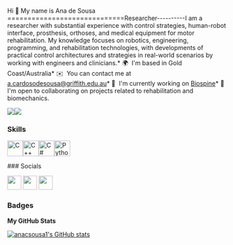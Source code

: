 Hi 👋 My name is Ana de Sousa
=============================Researcher----------I am a researcher with substantial experience with control strategies, human-robot interface, prosthesis, orthoses, and medical equipment for motor rehabilitation. My knowledge focuses on robotics, engineering, programming, and rehabilitation technologies, with developments of practical control architectures and strategies in real-world scenarios by working with engineers and clinicians.* 🌍  I'm based in Gold Coast/Australia* ✉️  You can contact me at [a.cardosodesousa@griffith.edu.au](mailto:a.cardosodesousa@griffith.edu.au)* 🚀  I'm currently working on [Biospine](http://www.linkedin.com/company/project-biospine/mycompany/)* 🤝  I'm open to collaborating on projects related to rehabilitation and biomechanics.

<a href="https://www.twitter.com/anacsousa" target="_blank" rel="noreferrer"><img
src="https://img.shields.io/twitter/follow/anacsousa?logo=twitter&style=for-the-badge&color=0891b2&labelColor=1c1917"/></a><a href="https://www.github.com/anacsousa1" target="_blank" rel="noreferrer"><img
src="https://img.shields.io/github/followers/anacsousa1?logo=github&style=for-the-badge&color=0891b2&labelColor=1c1917" /></a>


### Skills

<p align="left"><a href="https://docs.microsoft.com/en-us/cpp/?view=msvc-170" target="_blank" rel="noreferrer"><img src="https://raw.githubusercontent.com/danielcranney/readme-generator/main/public/icons/skills/c-colored.svg" width="36" height="36" alt="C" /></a><a href="https://docs.microsoft.com/en-us/cpp/?view=msvc-170" target="_blank" rel="noreferrer"><img src="https://raw.githubusercontent.com/danielcranney/readme-generator/main/public/icons/skills/cplusplus-colored.svg" width="36" height="36" alt="C++" /></a><a href="https://docs.microsoft.com/en-us/dotnet/csharp/" target="_blank" rel="noreferrer"><img src="https://raw.githubusercontent.com/danielcranney/readme-generator/main/public/icons/skills/csharp-colored.svg" width="36" height="36" alt="C#" /></a><a href="https://www.python.org/" target="_blank" rel="noreferrer"><img src="https://raw.githubusercontent.com/danielcranney/readme-generator/main/public/icons/skills/python-colored.svg" width="36" height="36" alt="Python" /></a></p>
### Socials<p align="left"> <a href="https://www.github.com/anacsousa1" target="_blank" rel="noreferrer"><img src="https://raw.githubusercontent.com/danielcranney/readme-generator/main/public/icons/socials/github.svg" width="32" height="32" /></a> <a href="https://www.linkedin.com/in/ana-sousa-67523984/" target="_blank" rel="noreferrer"><img src="https://raw.githubusercontent.com/danielcranney/readme-generator/main/public/icons/socials/linkedin.svg" width="32" height="32" /></a> <a href="https://www.twitter.com/anacsousa" target="_blank" rel="noreferrer"><img src="https://raw.githubusercontent.com/danielcranney/readme-generator/main/public/icons/socials/twitter.svg" width="32" height="32" /></a></p>

### Badges

<b>My GitHub Stats</b>

<a href="http://www.github.com/anacsousa1"><img src="https://github-readme-stats.vercel.app/api?username=anacsousa1&show_icons=true&hide=prs,&count_private=true&title_color=0891b2&text_color=ffffff&icon_color=0891b2&bg_color=1c1917&hide_border=true&show_icons=true" alt="anacsousa1's GitHub stats" /></a>
